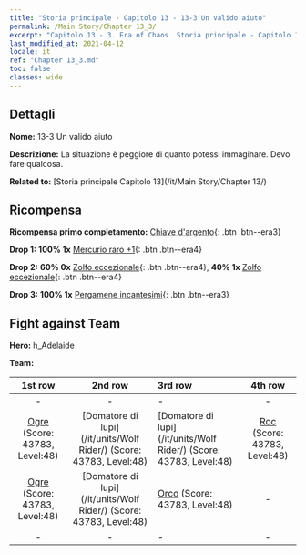 ```yaml
---
title: "Storia principale - Capitolo 13 - 13-3 Un valido aiuto"
permalink: /Main Story/Chapter 13_3/
excerpt: "Capitolo 13 - 3. Era of Chaos  Storia principale - Capitolo 13_3. 13-3 Un valido aiuto"
last_modified_at: 2021-04-12
locale: it
ref: "Chapter 13_3.md"
toc: false
classes: wide
---
```


## Dettagli

 **Nome:** 13-3 Un valido aiuto

 **Descrizione:** La situazione è peggiore di quanto potessi immaginare. Devo fare qualcosa.

 **Related to:** [Storia principale Capitolo 13](/it/Main Story/Chapter 13/)

## Ricompensa

 **Ricompensa primo completamento:** [Chiave d'argento](/it/Items/con_693/){: .btn .btn--era3}

 **Drop 1:** **100% 1x** [Mercurio raro +1](/it/Items/mat_42/){: .btn .btn--era4}

 **Drop 2:** **60% 0x** [Zolfo eccezionale](/it/Items/mat_36/){: .btn .btn--era4}, **40% 1x** [Zolfo eccezionale](/it/Items/mat_36/){: .btn .btn--era4}

 **Drop 3:** **100% 1x** [Pergamene incantesimi](/it/Items/con_694/){: .btn .btn--era3}


## Fight against Team
 **Hero:** h_Adelaide

 **Team:**


  | 1st row | 2nd row | 3rd row | 4th row |
  |:----:|:----:|:----|:----:|
  | - | - | - | - |
  | [Ogre](/it/units/Ogre/) (Score: 43783, Level:48)  | [Domatore di lupi](/it/units/Wolf Rider/) (Score: 43783, Level:48)  | [Domatore di lupi](/it/units/Wolf Rider/) (Score: 43783, Level:48)  | [Roc](/it/units/Roc/) (Score: 43783, Level:48)  |
  | [Ogre](/it/units/Ogre/) (Score: 43783, Level:48)  | [Domatore di lupi](/it/units/Wolf Rider/) (Score: 43783, Level:48)  | [Orco](/it/units/Orc/) (Score: 43783, Level:48)  | - |
  | - | - | - | - |


